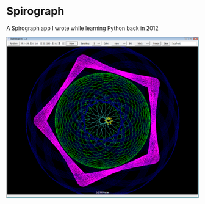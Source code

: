 # Spirograph
 A Spirograph app I wrote while learning Python back in 2012<br>

 <img src=https://github.com/999Vulcan/Spirograph/blob/main/Screenshot.png>
 
